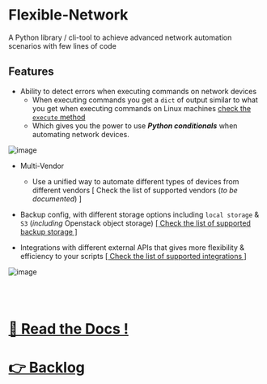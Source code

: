 # Flexible-Network

A Python library / cli-tool to achieve advanced network automation scenarios with few lines of code

## Features

* Ability to detect errors when executing commands on network devices
   * When executing commands you get a `dict` of output similar to what you get when executing commands on Linux machines [check the `execute` method](#execute)
   * Which gives you the power to use ***Python conditionals*** when automating network devices. 

![image](https://user-images.githubusercontent.com/33789516/159186029-8f377b31-f839-40b6-96f6-33a6a42d5317.png)

* Multi-Vendor
   * Use a unified way to automate different types of devices from different vendors [ Check the list of supported vendors (_to be documented_) ]

* Backup config, with different storage options including `local storage` & `S3` (_including_ Openstack object storage) [[ Check the list of supported backup storage ]](Docs/ConfigBackup-storage/config-backup-storage.md)

* Integrations with different external APIs that gives more flexibility & efficiency to your scripts  [[ Check the list of supported integrations ]](Docs/Integrations/integrations.md)


![image](https://user-images.githubusercontent.com/33789516/159433445-d040ce1a-752c-408b-b38e-1ea3ecb1e450.png)



<br>

<br>


# [📝 Read the Docs !](https://eslam-gomaa.github.io/Flexible-Network/)

# [👉 Backlog](https://shiny-pruner-f62.notion.site/Flexible-Network-Project-8a037585793a4405acf892e66e6a4132)

<br>

<br>

